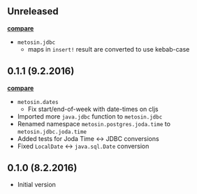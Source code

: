 ## Unreleased

**[compare](https://github.com/metosin/metosin-common/compare/0.1.1...master)**

- `metosin.jdbc`
    - maps in `insert!` result are converted to use kebab-case

## 0.1.1 (9.2.2016)

**[compare](https://github.com/metosin/metosin-common/compare/0.1.0...0.1.1)**

- `metosin.dates`
    - Fix start/end-of-week with date-times on cljs
- Imported more `java.jdbc` function to `metosin.jdbc`
- Renamed namespace `metosin.postgres.joda.time` to `metosin.jdbc.joda.time`
- Added tests for Joda Time <-> JDBC conversions
- Fixed `LocalDate` <-> `java.sql.Date` conversion

## 0.1.0 (8.2.2016)

- Initial version
